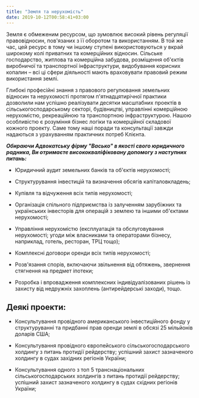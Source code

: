 ```yaml
---
title: "Земля та нерухомість"
date: 2019-10-12T00:58:41+03:00
---
```


Земля є обмеженим ресурсом, що зумовлює високий рівень регуляції правовідносин, пов'язаних з її оборотом та використанням. В той же час, цей ресурс в тому чи іншому ступені використовуються у вкрай широкому колі приватних та комерційних відносин. Сільське господарство, житлова та комерційна забудова, розміщення об'єктів виробничої та транспортної інфраструктури, видобування корисних копалин – всі ці сфери діяльності мають враховувати правовий режим використання землі.

Глибокі професійні знання з правового регулювання земельних відносин та нерухомості протягом п'ятнадцятирічної практики дозволили нам успішно реалізувати десятки масштабних проектів в сільськогосподарському секторі, будівництві, управлінні комерційною нерухомістю, рекреаційною та транспортною інфраструктурою. Нашою особливістю є розуміння бізнес логіки та комерційної складової кожного проекту. Саме тому наші поради та консультації завжди надаються з урахуванням практичних потреб Клієнта.  

***Обираючи Адвокатську фірму "Васько" в якості свого юридичного радника, Ви отримаєте висококваліфіковану допомогу з наступних питань:***

- Юридичний аудит земельних банків та об'єктів нерухомості;

- Структурування інвестицій та визначення обсягів капіталовкладень;

- Купівля та відчуження всіх типів нерухомості;

- Організація спільного підприємства із залученням зарубіжних та українських інвесторів для операцій з землею та іншими об'єктами нерухомості;

- Управління нерухомістю (експлуатація та обслуговування нерухомості; угоди між власниками та операторами бізнесу, наприклад, готель, ресторан, ТРЦ тощо);

- Комплексні договори оренди всіх типів нерухомості;

- Розв'язання спорів, включаючи звільнення від обтяжень, звернення стягнення на предмет іпотеки;

- Розробка і впровадження комплексних індивідуалізованих рішень із захисту від недружніх захоплень (антирейдерські заходи), тощо.

## Деякі проекти:

- Консультування провідного американського інвестиційного фонду у структуруванні та придбанні прав оренди землі в обсязі 25 мільйонів доларів США;

- Консультування провідного європейського сільськогосподарського холдингу з питань протидії рейдерству; успішний захист зазначеного холдингу в судах західних регіонів України;

- Консультування одного з топ 5 транснаціональних сільськогосподарських холдингів з питань протидії рейдерству; успішний захист зазначеного холдингу в судах східних регіонів України;
